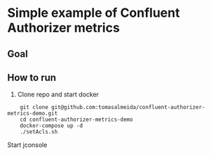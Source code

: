 # Simple example of Confluent Authorizer metrics

## Goal

## How to run

1. Clone repo and start docker

```shell 
    git clone git@github.com:tomasalmeida/confluent-authorizer-metrics-demo.git 
    cd confluent-authorizer-metrics-demo
    docker-compose up -d
    ./setAcls.sh
```

Start jconsole